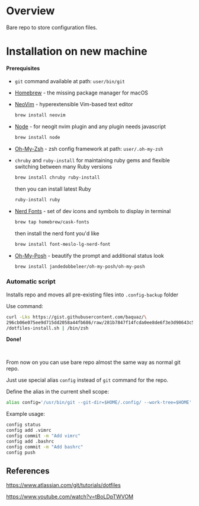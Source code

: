 # Overview

Bare repo to store configuration files.

# Installation on new machine

#### Prerequisites

* `git` command available at path: `user/bin/git`

* [Homebrew](https://brew.sh) - the missing package manager for macOS

* [NeoVim](https://neovim.io) - hyperextensible Vim-based text editor
    ```sh
    brew install neovim
    ```
* [Node](https://nodejs.org/en) - for neogit nvim plugin and any plugin needs javascript
    ```sh
    brew install node
    ```
* [Oh-My-Zsh](https://ohmyz.sh) - zsh config framework at path: `user/.oh-my-zsh`

* `chruby` and `ruby-install` for maintaining ruby gems
  and flexible switching between many Ruby versions
    ```sh
    brew install chruby ruby-install
    ```
    then you can install latest Ruby
    ```sh
    ruby-install ruby
    ```
* [Nerd Fonts](https://www.nerdfonts.com) - set of dev icons and symbols to display in terminal

    ```sh
    brew tap homebrew/cask-fonts
    ```
    then install the nerd font you'd like
    ```sh
    brew install font-meslo-lg-nerd-font
    ```

* [Oh-My-Posh](https://ohmyposh.dev) - beautify the prompt and additional status look

  ```sh 
  brew install jandedobbeleer/oh-my-posh/oh-my-posh
  ```

### Automatic script 

Installs repo and moves all pre-existing files into `.config-backup` folder

Use command: 
```bash
curl -Lks https://gist.githubusercontent.com/baquaz/\
296cb06e075ee9d715dd2058a44fb686/raw/281b7847f14fcda0ee8de6f3e3d90643c5866389\
/dotfiles-install.sh | /bin/zsh
```
**Done!**

<br>

From now on you can use bare repo almost the same way as normal git repo.

Just use special alias `config` instead of `git` command for the repo.

Define the alias in the current shell scope:
```bash
alias config='/usr/bin/git --git-dir=$HOME/.config/ --work-tree=$HOME'
```
Example usage:
```bash
config status
config add .vimrc
config commit -m "Add vimrc"
config add .bashrc
config commit -m "Add bashrc"
config push
```

## References

https://www.atlassian.com/git/tutorials/dotfiles

https://www.youtube.com/watch?v=tBoLDpTWVOM
